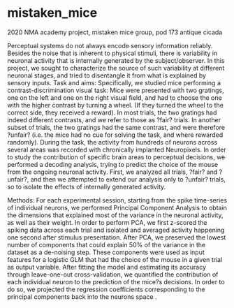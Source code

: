 # mistaken_mice
 2020 NMA academy project, mistaken mice group, pod 173 antique cicada

Perceptual systems do not always encode sensory information reliably. Besides the noise that is inherent to physical stimuli, there is variability in neuronal activity that is internally generated by the subject/observer. In this project, we sought to characterize the source of such variability at different neuronal stages, and tried to disentangle it from what is explained by sensory inputs.
Task and aims:
Specifically, we studied mice performing a contrast-discrimination visual task:
Mice were presented with two gratings, one on the left and one on the right visual field, and had to choose the one with the higher contrast by turning a wheel. (If they turned the wheel to the correct side, they received a reward). In most trials, the two gratings had indeed different contrasts, and we refer to those as ?fair? trials. In another subset of trials, the two gratings had the same contrast, and were therefore ?unfair? (i.e. the mice had no cue for solving the task, and where rewarded randomly). During the task, the activity from hundreds of neurons across several areas was recorded with chronically implanted Neuropixels.
In order to study the contribution of specific brain areas to perceptual decisions, we performed a decoding analysis, trying to predict the choice of the mouse from the ongoing neuronal activity. First, we analyzed all trials, ?fair? and ?unfair?, and then we attempted to extend our analysis only to ?unfair? trials, so to isolate the effects of internally generated activity.

Methods:
For each experimental session, starting from the spike time-series of individual neurons, we performed Principal Component Analysis to obtain the dimensions that explained most of the variance in the neuronal activity, as well as their weight. In order to perform PCA, we first z-scored the spiking data across each trial and isolated and averaged activity happening one second after stimulus presentation. After PCA, we preserved the lowest number of components that could explain 50% of the variance in the dataset as a de-noising step. These components were used as input features for a logistic GLM that had the choice of the mouse in a given trial as output variable. After fitting the model and estimating its accuracy through leave-one-out cross-validation, we quantified the contribution of each individual neuron to the prediction of the mice?s decisions. In order to do so, we projected the regression coefficients corresponding to the principal components back into the neurons space .

